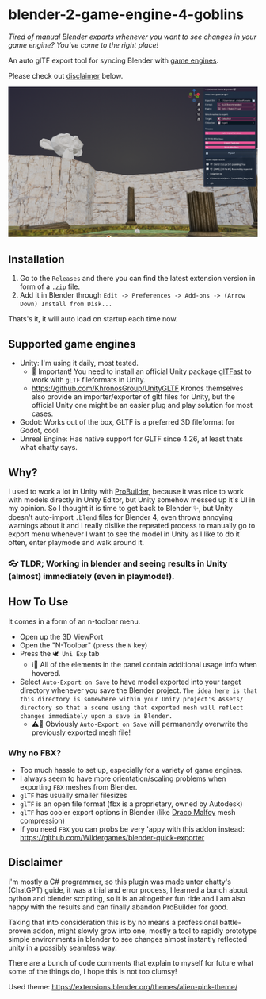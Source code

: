 # blender-2-game-engine-4-goblins

*Tired of manual Blender exports whenever you want to see changes in your game engine? You've come to the right place!*

An auto glTF export tool for syncing Blender with [game engines](#supported-game-engines).

Please check out [disclaimer](#disclaimer) below.

![./preview.png](./preview.png)

## Installation

1. Go to the `Releases` and there you can find the latest extension version in form of a `.zip` file.
2. Add it in Blender through `Edit -> Preferences -> Add-ons -> (Arrow Down) Install from Disk...`

Thats's it, it will auto load on startup each time now.

## Supported game engines
- Unity: I'm using it daily, most tested.
  - 🎯 Important! You need to install an official Unity package [glTFast](https://docs.unity3d.com/Packages/com.unity.cloud.gltfast@6.0/manual/index.html) to work with `gLTF` fileformats in Unity.
  - https://github.com/KhronosGroup/UnityGLTF Kronos themselves also provide an importer/exporter of gltf files for Unity, but the official Unity one might be an easier plug and play solution for most cases.
- Godot: Works out of the box, GLTF is a preferred 3D fileformat for Godot, cool!
- Unreal Engine: Has native support for GLTF since 4.26, at least thats what chatty says.

## Why?
I used to work a lot in Unity with [ProBuilder](https://docs.unity3d.com/Packages/com.unity.probuilder@6.0/manual/index.html), because it was nice to work with models directly in Unity Editor, but Unity somehow messed up it's UI in my opinion. So I thought it is time to get back to Blender ✨, but Unity doesn't auto-import `.blend` files for Blender 4, even throws annoying warnings about it and I really dislike the repeated process to manually go to export menu whenever I want to see the model in Unity as I like to do it often, enter playmode and walk around it.

### 👓 TLDR; Working in blender and seeing results in Unity (almost) immediately (even in playmode!).

## How To Use
It comes in a form of an n-toolbar menu.
- Open up the 3D ViewPort
- Open the "N-Toolbar" (press the `N` key)
- Press the `🕊️ Uni Exp` tab
  - ℹ️💬 All of the elements in the panel contain additional usage info when hovered.
- Select `Auto-Export on Save` to have model exported into your target directory whenever you save the Blender project. `The idea here is that this directory is somewhere within your Unity project's Assets/ directory so that a scene using that exported mesh will reflect changes immediately upon a save in Blender.`
  - ⚠️💬 Obviously `Auto-Export on Save` will permanently overwrite the previously exported mesh file! 

### Why no FBX?

- Too much hassle to set up, especially for a variety of game engines.
- I always seem to have more orientation/scaling problems when exporting `FBX` meshes from Blender.
- `glTF` has usually smaller filesizes
- `glTF` is an open file format (fbx is a proprietary, owned by Autodesk)
- `glTF` has cooler export options in Blender (like [Draco Malfoy](https://google.github.io/draco/) mesh compression)
- If you need `FBX` you can probs be very 'appy with this addon instead: https://github.com/Wildergames/blender-quick-exporter

## Disclaimer
I'm mostly a C# programmer, so this plugin was made unter chatty's (ChatGPT) guide, it was a trial and error process, I learned a bunch about python and blender scripting, so it is an altogether fun ride and I am also happy with the results and can finally abandon ProBuilder for good.

Taking that into consideration this is by no means a professional battle-proven addon, might slowly grow into one, mostly a tool to rapidly prototype simple environments in blender to see changes almost instantly reflected unity in a possibly seamless way.

There are a bunch of code comments that explain to myself for future what some of the things do, I hope this is not too clumsy!

Used theme: https://extensions.blender.org/themes/alien-pink-theme/